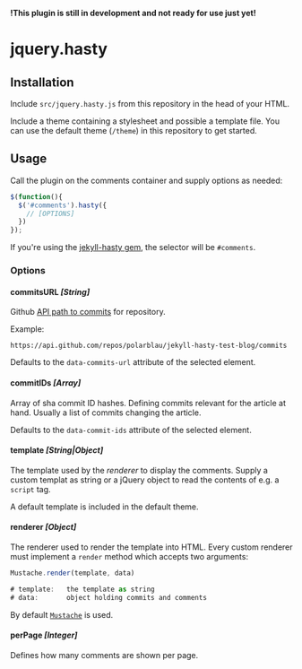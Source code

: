 **!This plugin is still in development and not ready for use just yet!**

# jquery.hasty

## Installation

Include `src/jquery.hasty.js` from this repository in the head of your
HTML.

Include a theme containing a stylesheet and possible a template file.
You can use the default theme (`/theme`) in this repository to get
started.

## Usage

Call the plugin on the comments container and supply options as needed:

```javascript
$(function(){
  $('#comments').hasty({
    // [OPTIONS]
  })
});
```
If you're using the [jekyll-hasty gem](https://github.com/polarblau/jekyll-hasty), the selector will be `#comments`.

### Options

#### commitsURL *[String]*

Github [API path to commits](http://developer.github.com/v3/repos/commits/) for repository.

Example:

```
https://api.github.com/repos/polarblau/jekyll-hasty-test-blog/commits
```

Defaults to the `data-commits-url` attribute of the selected element.

#### commitIDs *[Array]*

Array of sha commit ID hashes. Defining commits relevant for the article
at hand. Usually a list of commits changing the article.

Defaults to the `data-commit-ids` attribute of the selected element.

#### template *[String|Object]*

The template used by the *renderer* to display the comments. Supply a
custom templat as string or a jQuery object to read the contents of e.g.
a `script` tag.

A default template is included in the default theme.

#### renderer *[Object]*

The renderer used to render the template into HTML. Every custom
renderer must implement a `render` method which accepts two arguments:

```javascript
Mustache.render(template, data)

# template:   the template as string
# data:       object holding commits and comments
```
By default [`Mustache`](https://github.com/janl/mustache.js) is used.


#### perPage *[Integer]*

Defines how many comments are shown per page.
